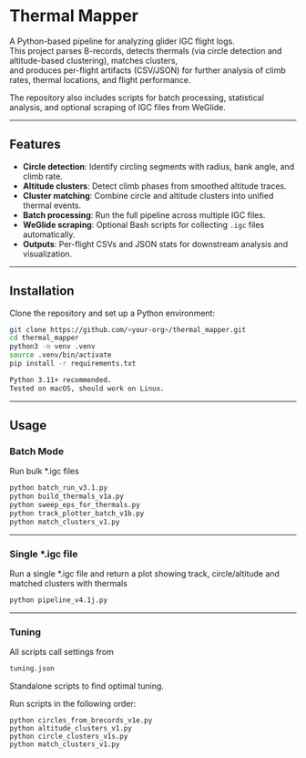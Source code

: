 # Thermal Mapper

A Python-based pipeline for analyzing glider IGC flight logs.  
This project parses B-records, detects thermals (via circle detection and altitude-based clustering), matches clusters,  
and produces per-flight artifacts (CSV/JSON) for further analysis of climb rates, thermal locations, and flight performance.  

The repository also includes scripts for batch processing, statistical analysis, and optional scraping of IGC files from WeGlide.

---

## Features

- **Circle detection**: Identify circling segments with radius, bank angle, and climb rate.
- **Altitude clusters**: Detect climb phases from smoothed altitude traces.
- **Cluster matching**: Combine circle and altitude clusters into unified thermal events.
- **Batch processing**: Run the full pipeline across multiple IGC files.
- **WeGlide scraping**: Optional Bash scripts for collecting `.igc` files automatically.
- **Outputs**: Per-flight CSVs and JSON stats for downstream analysis and visualization.

---

## Installation

Clone the repository and set up a Python environment:

```bash
git clone https://github.com/<your-org>/thermal_mapper.git
cd thermal_mapper
python3 -m venv .venv
source .venv/bin/activate
pip install -r requirements.txt

Python 3.11+ recommended.
Tested on macOS, should work on Linux.
```
___

## Usage

### Batch Mode

Run bulk *.igc files

```bash
python batch_run_v3.1.py
python build_thermals_v1a.py
python sweep_eps_for_thermals.py
python track_plotter_batch_v1b.py
python match_clusters_v1.py
```
___

### Single *.igc file

Run a single *.igc file and return a plot showing track, circle/altitude and matched clusters with thermals

``` bash
python pipeline_v4.1j.py

```
___

### Tuning

All scripts call settings from 
``` bash
tuning.json
```
Standalone scripts to find optimal tuning.

Run scripts in the following order:

```
python circles_from_brecords_v1e.py
python altitude_clusters_v1.py
python circle_clusters_v1s.py
python match_clusters_v1.py
```

